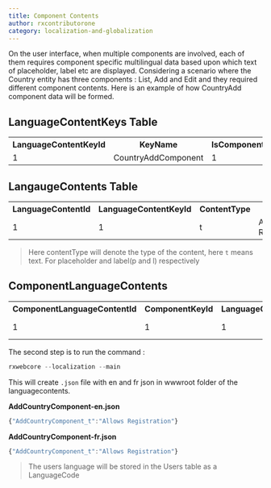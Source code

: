 ```yaml
---
title: Component Contents
author: rxcontributorone
category: localization-and-globalization
--- 
```


On the user interface, when multiple components are involved, each of them requires component specific multilingual data based upon which text of placeholder, label etc are displayed. Considering a scenario where the Country entity has three components : List, Add and Edit and they required different component contents. Here is an example of how CountryAdd component data will be formed.

## LanguageContentKeys Table

<table class="table table-bordered">
<tr><th>LanguageContentKeyId</th><th>KeyName</th><th>IsComponent</th></tr>
<tr><td>1</td><td>CountryAddComponent</td><td>1</td></tr>
</table>

## LangaugeContents Table 

<table class="table table-bordered">
<tr><th>LanguageContentId</th><th>LanguageContentKeyId</th><th>ContentType</th><th>En</th><th>Fr</th></tr>
<tr><td>1</td><td>1</td><td>t</td><td>Allows Registration</td><td>Allows Registration</td></tr>
</table>

> Here contentType will denote the type of the content, here `t` means text. For placeholder and label(p and l) respectively

## ComponentLanguageContents

<table class="table table-bordered">
<tr><th>ComponentLanguageContentId</th><th>ComponentKeyId</th><th>LanguageContentId</th><th>En</th><th>Fr</th></tr>
<tr><td>1</td><td>1</td><td>1</td><td>Allows Registration</td><td>NULL</td></tr>
</table>

The second step is to run the command : 

```js
rxwebcore --localization --main 
```

This will create `.json` file with en and fr json in wwwroot folder of the languagecontents.

**AddCountryComponent-en.json** 

```js
{"AddCountryComponent_t":"Allows Registration"}
```

**AddCountryComponent-fr.json** 

```js
{"AddCountryComponent_t":"Allows Registration"}
```

> The users language will be stored in the Users table as a LanguageCode